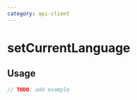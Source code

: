```yaml
---
category: api-client
---
```


# setCurrentLanguage

<!-- PLACEHOLDER_DESCRIPTION -->

## Usage

```ts
// TODO: add example
```

